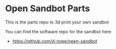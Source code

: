 # Open Sandbot Parts
This is the parts repo to 3d print your own sandbot

You can find the software repo for the sandbot here
- https://github.com/d-rowe/open-sandbot
